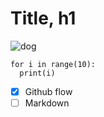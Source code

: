 # Title, h1

![dog](https://hips.hearstapps.com/hmg-prod/images/dog-puppy-on-garden-royalty-free-image-1586966191.jpg?crop=1xw:0.74975xh;center,top&resize=1200:*)

```
for i in range(10):
  print(i)
```
- [x] Github flow
- [ ] Markdown
